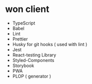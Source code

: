# won client

- TypeScript
- Babel
- Lint
- Prettier
- Husky for git hooks ( used with lint )
- Jest
- React-testing Library
- Styled-Components
- Storybook
- PWA
- PLOP ( generator )
